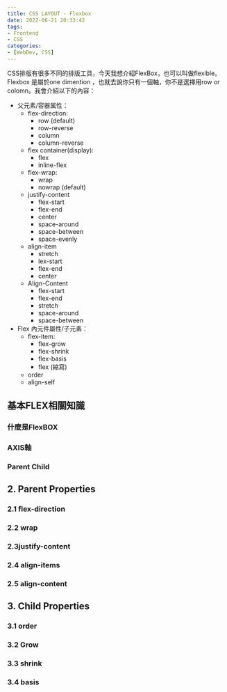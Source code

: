 ```yaml
---
title: CSS LAYOUT - Flexbox
date: 2022-06-21 20:33:42
tags:
- Frontend
- CSS
categories:
- [WebDev, CSS]
---
```


CSS排版有很多不同的排版工具，今天我想介紹FlexBox，也可以叫做flexible。Flexbox 是屬於one dimention ，也就去說你只有一個軸，你不是選擇用row or colomn。我會介紹以下的內容：
- 父元素/容器属性：
    - flex-direction: 
        - row (default)
        - row-reverse 
        - column
        - column-reverse
    - flex container(display): 
        - flex 
        - inline-flex
    - flex-wrap: 
        - wrap
        - nowrap (default)
    - justify-content
        - flex-start
        - flex-end
        - center
        - space-around
        - space-between
        - space-evenly
    - align-item
        - stretch
        - lex-start
        - flex-end
        - center
    - Align-Content
        - flex-start
        - flex-end
        - stretch
        - space-around
        - space-between
- Flex 內元件屬性/子元素：
    - flex-item:
        - flex-grow
        - flex-shrink
        - flex-basis
        - flex (縮寫)
    - order
    - align-self

## 基本FLEX相關知識
### 什麼是FlexBOX
### AXIS軸
### Parent Child


## 2. Parent Properties
### 2.1 flex-direction
### 2.2 wrap
### 2.3justify-content
### 2.4 align-items
### 2.5 align-content

## 3. Child Properties
### 3.1 order
### 3.2 Grow
### 3.3 shrink
### 3.4 basis
